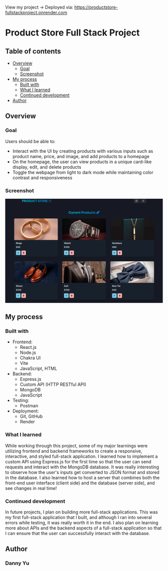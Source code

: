 View my project -> Deployed via: https://productstore-fullstackproject.onrender.com

# Product Store Full Stack Project

## Table of contents

- [Overview](#overview)
  - [Goal](#goal)
  - [Screenshot](#screenshot)
- [My process](#my-process)
  - [Built with](#built-with)
  - [What I learned](#what-i-learned)
  - [Continued development](#continued-development)
- [Author](#author)

## Overview

### Goal

Users should be able to:

- Interact with the UI by creating products with various inputs such as product name, price, and image, and add products to a homepage
- On the homepage, the user can view products in a unique card-like display, edit, and delete products
- Toggle the webpage from light to dark mode while maintaining color contrast and responsiveness

### Screenshot

![Desktop Version](./productStore.png)

## My process

### Built with
- Frontend:
  - React.js
  - Node.js
  - Chakra UI
  - Vite
  - JavaScript, HTML
- Backend:
  - Express.js
  - Custom API (HTTP RESTful API)
  - MongoDB
  - JavaScript
- Testing:
  - Postman 
- Deployment:
  - Git, GitHub
  - Render 

### What I learned

While working through this project, some of my major learnings were utilizing frontend and backend frameworks to create a responsive, interactive, and styled full-stack application. I learned how to implement a custom API using Express.js for the first time so that the user can send requests and interact with the MongoDB database. It was really interesting to observe how the user's inputs get converted to JSON format and stored in the database. I also learned how to host a server that combines both the front-end user interface (client side) and the database (server side), and see changes in real time!


### Continued development

In future projects, I plan on building more full-stack applications. This was my first full-stack application that I built, and although I ran into several errors while testing, it was really worth it in the end. I also plan on learning more about APIs and the backend aspects of a full-stack application so that I can ensure that the user can successfully interact with the database.

## Author

### Danny Yu
